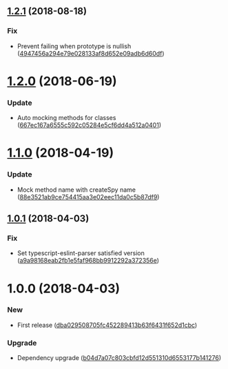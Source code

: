 <a name="1.2.1"></a>
## [1.2.1](https://github.com/unlight/jest-createspyobj/compare/v1.2.0...v1.2.1) (2018-08-18)


### Fix

* Prevent failing when prototype is nullish ([4947456a294e79e028133af8d652e09adb6d60df](https://github.com/unlight/jest-createspyobj/commit/4947456a294e79e028133af8d652e09adb6d60df))

<a name="1.2.0"></a>
# [1.2.0](https://github.com/unlight/jest-createspyobj/compare/v1.1.0...v1.2.0) (2018-06-19)


### Update

* Auto mocking methods for classes ([667ec167a6555c592c05284e5cf6dd4a512a0401](https://github.com/unlight/jest-createspyobj/commit/667ec167a6555c592c05284e5cf6dd4a512a0401))

<a name="1.1.0"></a>
# [1.1.0](https://github.com/unlight/jest-createspyobj/compare/v1.0.1...v1.1.0) (2018-04-19)


### Update

* Mock method  name with createSpy name ([88e3521ab9ce754415aa3e02eec11da0c5b87df9](https://github.com/unlight/jest-createspyobj/commit/88e3521ab9ce754415aa3e02eec11da0c5b87df9))

<a name="1.0.1"></a>
## [1.0.1](https://github.com/unlight/jest-createspyobj/compare/v1.0.0...v1.0.1) (2018-04-03)


### Fix

* Set typescript-eslint-parser satisfied version ([a9a98168eab2fb1e5faf968bb9912292a372356e](https://github.com/unlight/jest-createspyobj/commit/a9a98168eab2fb1e5faf968bb9912292a372356e))

<a name="1.0.0"></a>
# 1.0.0 (2018-04-03)


### New

* First release ([dba029508705fc452289413b63f6431f652d1cbc](https://github.com/unlight/jest-createspyobj/commit/dba029508705fc452289413b63f6431f652d1cbc))

### Upgrade

* Dependency upgrade ([b04d7a07c803cbfd12d551310d6553177b141276](https://github.com/unlight/jest-createspyobj/commit/b04d7a07c803cbfd12d551310d6553177b141276))

